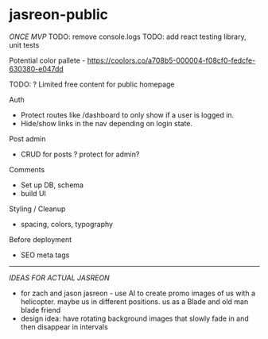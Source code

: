 # jasreon-public

_ONCE MVP_
TODO: remove console.logs
TODO: add react testing library, unit tests

Potential color pallete - https://coolors.co/a708b5-000004-f08cf0-fedcfe-630380-e047dd


TODO: ? Limited free content for public homepage

Auth

- Protect routes like /dashboard to only show if a user is logged in.
- Hide/show links in the nav depending on login state.

Post admin

- CRUD for posts ? protect for admin?

Comments

- Set up DB, schema
- build UI

Styling / Cleanup

- spacing, colors, typography

Before deployment

- SEO meta tags

******************************

_IDEAS FOR ACTUAL JASREON_

- for zach and jason jasreon - use AI to create promo images of us with a helicopter. maybe us in different positions. us as a Blade and old man blade friend
- design idea: have rotating background images that slowly fade in and then disappear in intervals
